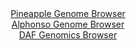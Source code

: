 <div id="Pineapple_Genome_Browser" align="center">
  <a href="https://igv.org/app/?sessionURL=blob:zZTRbtowFIbfxVKrTQqJnTSBRKqm0NGBgK7AMtZWVeQkTvBIbNc2oRTx7nOrTbtZpXKxaZIv7KNjn__8_uw9aIlUlDMQAddGvo0QsIBa8e0CN6ImV7ghCkQlrhWxgCQlkYTlBER7UGKlcTKfmJ0rrYWKHIdq0Wkwq7itPBs3.IkzvFV2zhvngtc1zrjEmkvl9CVuuUOrtrMlGRbCNrU923cKrLGDa7HiTHFHEFalW3Ne.iuUVoTxhqTNptb0RUBq9BiNhV3iD_FyEec5UWpMdqPiPB6P4q_eILn9FFzcJp.HyyRYni5oxbDeSHJOTtxLkjz1uXfi9q_zLLmCYy16YjDzGiHPTryPp4NHQSVR56iLel4vDBA05lBWkMf_qW8z6JG9f2.KyTKe6yEp84f1zaZJdiMyadainb3S98ECNc83hgWQr2Q3QtDyYGD5btB5nqKeBWFo3JGcguju3gJa4nxt0u_2QO.EIQYo8rB5gccCXBZEgqgTQthFYej6Z90zGIboYO3BRtZ_z9rLZB52oRu7bpCWtNYG5yJVTCgbM2a3eWlXT0d66TeVHCySGsZ.djs1UPW9oetO2TVDaPoqRab4ywWaVt.i6Z9w9xYhts6Ohe1x9i0MqFg_vzOUjSZwzL_kY1oUwyv_5o8GPf9Bx5lTctlgbfJNxCx_EtdiSTHTJtBSRTNaU71bGh_5FkTI9Qy4IOc1NyQCWWXvoAUt5MP3vwH1DveHHw--">Pineapple Genome Browser</a>
</div>
<div id="Alphonso_Genome_Browser" align="center">
  <a href="https://igv.org/app/?sessionURL=blob:zZNba9swGIb_i6BlA8fH2IkNZeS0tmsObVI3PVCMbMu2iC1pkmwnDfnvU8vGbjpoLjYGvpA.dHi_R4_3oEFcYEpAAGzdcnXLAhoQBW1XsGIlmsMKCRBksBRIAxxliCOSIBDsQQaFhOFyqnYWUjIRGAaWrFNBklNdODqs4AslsBV6QitjRMsSxpRDSbkwhhw21MB502lRDBnT1d2O7hoplNCAJSsoEdRgiORRq86LfpWiHBFaoaiqS4nfAkQqj8qY6hn8MlivBkmChLhCu8v0bHB1ObhzJuHjuTd6DBcX69Bbn65wTqCsOTpbzKgzuQ.L7eVodd1sd0nf6.bNRV607YkzPp1sGeZInFk9q._0fdd3FRhMUrT9n3pWHz6yb3uS5cyOH8938IGPzQUruuMpnaG5EH_o.6CBkia18gAkBe8Flqk5pqe5ttd5HVp9zTR9RYdTDIKnZw1IDpONWv60B3LHlC1AoO_1mzgaoDxFHAQd3zR7lu_bbrfXNX3fOmh7UPPy76H9Gi79nmkPbNuLMlxKpXIaCcKEDgnRmyTT85cjWTo9Ms9evs3qcmDdbGcn9jBuHsbDW4dNl._T9BQBdfnbA6pWP5Lpn3j3kSC6jI.VLYzhpn_fpsvtzaZaxrej.i52ku51H73_k73iOQ5NRnkFpVqvKmr607cGcgyJVIUGCxzjEsvdWlGkLQgs21HagoSWVHkIeB5_MjVTs1zz8289ncPz4Qc-">Alphonso Genome Browser</a>
</div>


<div id="DAF_Genomics_Browser" align="center">
  <a href="https://igv.org/app/?sessionURL=blob:tZNra9swFIb_iyD95Kt8SWwIw92SJWtJmhgvI6UEzZZjM0vyJHluF_Lfd.a2DHZhDDrQ5YhzeY_0oBP6QqWqBUcxwpYbWK6LDKQq0aeEtQ1dEUYVikvSKGogSUsqKc8pik.oJEqTbHsNmZXWrYptuyCleaRcsDpXlvIs0ppKdLqiEGpiizDyVXDSKysXDII1sUnTVoIrYZM8p0qZjt1Sfjz0BJZn32EoSQ.sa3Q9qB6gCWissEoC3da8oPd_aeQ_KMOoXyW7NBnyr.jDspgmV8vkvTfL9m_D1_tsvdhl4e4irY.c6E7S6bulOu42LIBafITn2zJ0vV6M8GV609QsGXlvLmb3bS2pmrpjd.JNogA76GygRuQdYEB5Jd3Y9Y0xnhjY980n0wtCeAcpahTf3hlIS5J_gvDbE9IPLcBCin7uBm4GErKgEsVm5DhjN4pw4I99J4rcs3FCnWxemOY820ZjBycYh9ZHwkC_rJvhCUHoV.dLofypMsx_RfVhs1.t9WIOcC43aw1bAsT6ZYjBXEzS1c3st7i.f58_Xq8UkhENrsfjExzSgCqjXP.g453vzt8A">DAF Genomics Browser</a>
</div>

